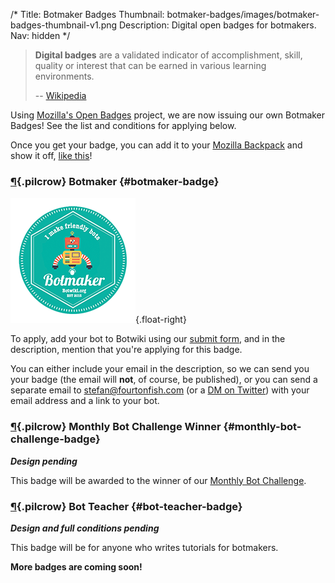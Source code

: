 /*
Title: Botmaker Badges
Thumbnail: botmaker-badges/images/botmaker-badges-thumbnail-v1.png
Description: Digital open badges for botmakers.
Nav: hidden
*/

> **Digital badges** are a validated indicator of accomplishment, skill, quality or interest that can be earned in various learning environments.
>
> -- [Wikipedia](https://en.wikipedia.org/wiki/Digital_badge)

Using [Mozilla's Open Badges](https://en.wikipedia.org/wiki/Mozilla_Open_Badges) project, we are now issuing our own Botmaker Badges! See the list and conditions for applying below.

Once you get your badge, you can add it to your [Mozilla Backpack](https://backpack.openbadges.org/) and show it off, [like this](https://backpack.openbadges.org/share/110353f11a04184be77cd6ae7e856fea/)!




### [¶](#botmaker-badge){.pilcrow} Botmaker {#botmaker-badge}

![Botmaker Badge](/content/botmaker-badges/images/botmaker-badge.png){.float-right}

To apply, add your bot to Botwiki using our [submit form](http://botwiki.org/submit-your-bot), and in the description, mention that you're applying for this badge.

You can either include your email in the description, so we can send you your badge (the email will **not**, of course, be published), or you can send a separate email to [stefan@fourtonfish.com](mailto:stefan@fourtonfish.com) (or a [DM on Twitter](https://twitter.com/fourtonfish)) with your email address and a link to your bot.

### [¶](#monthly-bot-challenge-badge){.pilcrow} Monthly Bot Challenge Winner {#monthly-bot-challenge-badge}

***Design pending***

This badge will be awarded to the winner of our [Monthly Bot Challenge](/monthly-bot-challenge/).

### [¶](#bot-teacher-badge){.pilcrow} Bot Teacher {#bot-teacher-badge}

***Design and full conditions pending***

This badge will be for anyone who writes tutorials for botmakers.

**More badges are coming soon!** 

